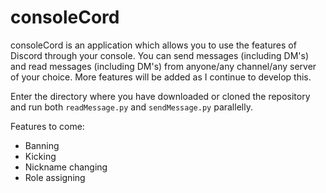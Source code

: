 # consoleCord

consoleCord is an application which allows you to use the features of Discord through your console. You can send messages (including DM's) and read messages (including DM's) from anyone/any channel/any server of your choice. More features will be added as I continue to develop this.

Enter the directory where you have downloaded or cloned the repository and run both `readMessage.py` and `sendMessage.py` parallelly. 

Features to come:
- Banning
- Kicking
- Nickname changing
- Role assigning
